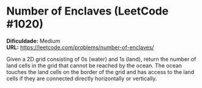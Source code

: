 # Number of Enclaves (LeetCode #1020)

**Dificuldade:** Medium  
**URL:** https://leetcode.com/problems/number-of-enclaves/

Given a 2D grid consisting of 0s (water) and 1s (land), return the number of land cells in the grid that cannot be reached by the ocean. The ocean touches the land cells on the border of the grid and has access to the land cells if they are connected directly horizontally or vertically.
